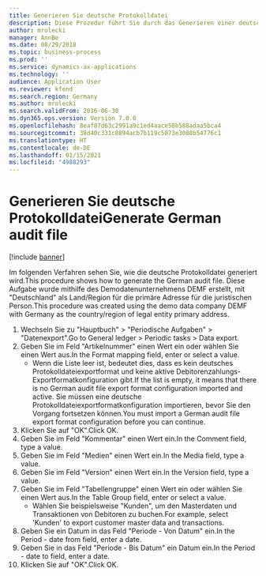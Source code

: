 ```yaml
---
title: Generieren Sie deutsche Protokolldatei
description: Diese Prozedur führt Sie durch das Generieren einer deutschen Protokolldatei.
author: mrolecki
manager: AnnBe
ms.date: 08/29/2018
ms.topic: business-process
ms.prod: ''
ms.service: dynamics-ax-applications
ms.technology: ''
audience: Application User
ms.reviewer: kfend
ms.search.region: Germany
ms.author: mrolecki
ms.search.validFrom: 2016-06-30
ms.dyn365.ops.version: Version 7.0.0
ms.openlocfilehash: 8eaf87d63c2991a9c1ed4aace58b588adaa5bca4
ms.sourcegitcommit: 38d40c331c8894acb7b119c5073e3088b54776c1
ms.translationtype: HT
ms.contentlocale: de-DE
ms.lasthandoff: 01/15/2021
ms.locfileid: "4988293"
---
```

# <a name="generate-german-audit-file"></a><span data-ttu-id="1c6f3-103">Generieren Sie deutsche Protokolldatei</span><span class="sxs-lookup"><span data-stu-id="1c6f3-103">Generate German audit file</span></span>

[!include [banner](../../includes/banner.md)]

<span data-ttu-id="1c6f3-104">Im folgenden Verfahren sehen Sie, wie die deutsche Protokolldatei generiert wird.</span><span class="sxs-lookup"><span data-stu-id="1c6f3-104">This procedure shows how to generate the German audit file.</span></span> <span data-ttu-id="1c6f3-105">Diese Aufgabe wurde mithilfe des Demodatenunternehmens DEMF erstellt, mit "Deutschland" als Land/Region für die primäre Adresse für die juristischen Person.</span><span class="sxs-lookup"><span data-stu-id="1c6f3-105">This procedure was created using the demo data company DEMF with Germany as the country/region of legal entity primary address.</span></span>

1. <span data-ttu-id="1c6f3-106">Wechseln Sie zu "Hauptbuch" > "Periodische Aufgaben" > "Datenexport".</span><span class="sxs-lookup"><span data-stu-id="1c6f3-106">Go to General ledger > Periodic tasks > Data export.</span></span>
2. <span data-ttu-id="1c6f3-107">Geben Sie im Feld "Artikelnummer" einen Wert ein oder wählen Sie einen Wert aus.</span><span class="sxs-lookup"><span data-stu-id="1c6f3-107">In the Format mapping field, enter or select a value.</span></span>
    - <span data-ttu-id="1c6f3-108">Wenn die Liste leer ist, bedeutet dies, dass es kein deutsches Protokolldateiexportformat und keine aktive Debitorenzahlungs-Exportformatkonfiguration gibt.</span><span class="sxs-lookup"><span data-stu-id="1c6f3-108">If the list is empty, it means that there is no German audit file export format configuration imported and active.</span></span> <span data-ttu-id="1c6f3-109">Sie müssen eine deutsche Protokolldateiexportformatkonfiguration importieren, bevor Sie den Vorgang fortsetzen können.</span><span class="sxs-lookup"><span data-stu-id="1c6f3-109">You must import a German audit file export format configuration before you can continue.</span></span>  
3. <span data-ttu-id="1c6f3-110">Klicken Sie auf "OK".</span><span class="sxs-lookup"><span data-stu-id="1c6f3-110">Click OK.</span></span>
4. <span data-ttu-id="1c6f3-111">Geben Sie im Feld "Kommentar" einen Wert ein.</span><span class="sxs-lookup"><span data-stu-id="1c6f3-111">In the Comment field, type a value.</span></span>
5. <span data-ttu-id="1c6f3-112">Geben Sie im Feld "Medien" einen Wert ein.</span><span class="sxs-lookup"><span data-stu-id="1c6f3-112">In the Media field, type a value.</span></span>
6. <span data-ttu-id="1c6f3-113">Geben Sie im Feld "Version" einen Wert ein.</span><span class="sxs-lookup"><span data-stu-id="1c6f3-113">In the Version field, type a value.</span></span>
7. <span data-ttu-id="1c6f3-114">Geben Sie im Feld "Tabellengruppe" einen Wert ein oder wählen Sie einen Wert aus.</span><span class="sxs-lookup"><span data-stu-id="1c6f3-114">In the Table Group field, enter or select a value.</span></span>
    - <span data-ttu-id="1c6f3-115">Wählen Sie beispielsweise "Kunden", um den Masterdaten und Transaktionen von Debitoren zu buchen.</span><span class="sxs-lookup"><span data-stu-id="1c6f3-115">For example, select 'Kunden' to export customer master data and transactions.</span></span>  
8. <span data-ttu-id="1c6f3-116">Geben Sie ein Datum in das Feld "Periode - Von Datum" ein.</span><span class="sxs-lookup"><span data-stu-id="1c6f3-116">In the Period - date from field, enter a date.</span></span>
9. <span data-ttu-id="1c6f3-117">Geben Sie in das Feld "Periode - Bis Datum" ein Datum ein.</span><span class="sxs-lookup"><span data-stu-id="1c6f3-117">In the Period - date to field, enter a date.</span></span>
10. <span data-ttu-id="1c6f3-118">Klicken Sie auf "OK".</span><span class="sxs-lookup"><span data-stu-id="1c6f3-118">Click OK.</span></span>

